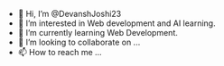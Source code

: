 - 👋 Hi, I’m @DevanshJoshi23
- 👀 I’m interested in Web development and AI learning.
- 🌱 I’m currently learning Web Development. 
- 💞️ I’m looking to collaborate on ...
- 📫 How to reach me ...



<!---
ShadowBolt23/ShadowBolt23 is a ✨ special ✨ repository because its `README.md` (this file) appears on your GitHub profile.
You can click the Preview link to take a look at your changes.
--->
